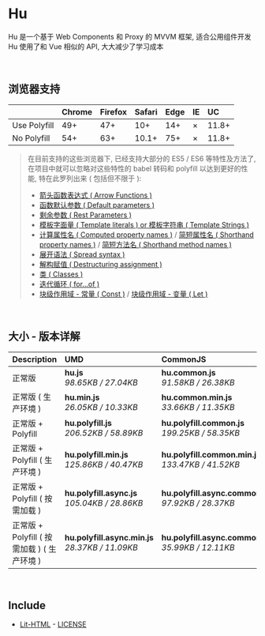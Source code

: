 # Hu
Hu 是一个基于 Web Components 和 Proxy 的 MVVM 框架, 适合公用组件开发<br>
Hu 使用了和 Vue 相似的 API, 大大减少了学习成本

<br>

## 浏览器支持

|              | Chrome | Firefox | Safari | Edge | IE | UC    |
| :-           | :-     | :-      | :-     | :-   | :- | :-    |
| Use Polyfill | 49+    | 47+     | 10+    | 14+  | ×  | 11.8+ |
| No Polyfill  | 54+    | 63+     | 10.1+  | 75+  | ×  | 11.8+ |

> 在目前支持的这些浏览器下, 已经支持大部分的 ES5 / ES6 等特性及方法了,<br>
> 在项目中就可以忽略对这些特性的 babel 转码和 polyfill 以达到更好的性能, 特在此罗列出来 ( 包括但不限于 ): <br>
  > - [箭头函数表达式 ( Arrow Functions )](https://developer.mozilla.org/zh-CN/docs/Web/JavaScript/Reference/Functions/Arrow_functions)
  > - [函数默认参数 ( Default parameters )](https://developer.mozilla.org/zh-CN/docs/Web/JavaScript/Reference/Functions/Default_parameters)
  > - [剩余参数 ( Rest Parameters )](https://developer.mozilla.org/zh-CN/docs/Web/JavaScript/Reference/Functions/Rest_parameters)
  > - [模板字面量 ( Template literals ) or 模板字符串 ( Template Strings )](https://developer.mozilla.org/zh-CN/docs/Web/JavaScript/Reference/template_strings)
  > - [计算属性名 ( Computed property names )](https://developer.mozilla.org/zh-CN/docs/Web/JavaScript/Reference/Operators/Object_initializer#计算属性名) / [简短属性名 ( Shorthand property names )](https://developer.mozilla.org/zh-CN/docs/Web/JavaScript/Reference/Operators/Object_initializer#属性定义) / [简短方法名 ( Shorthand method names )](https://developer.mozilla.org/zh-CN/docs/Web/JavaScript/Reference/Operators/Object_initializer#方法定义)
  > - [展开语法 ( Spread syntax )](https://developer.mozilla.org/zh-CN/docs/Web/JavaScript/Reference/Operators/Spread_syntax)
  > - [解构赋值 ( Destructuring assignment )](https://developer.mozilla.org/zh-CN/docs/Web/JavaScript/Reference/Operators/Destructuring_assignment)
  > - [类 ( Classes )](https://developer.mozilla.org/zh-CN/docs/Web/JavaScript/Reference/Classes)
  > - [迭代循环 ( for...of )](https://developer.mozilla.org/zh-CN/docs/Web/JavaScript/Reference/Statements/for...of)
  > - [块级作用域 - 常量 ( Const )](https://developer.mozilla.org/zh-CN/docs/Web/JavaScript/Reference/Statements/const) / [块级作用域 - 变量 ( Let )](https://developer.mozilla.org/zh-CN/docs/Web/JavaScript/Reference/Statements/let)

<br>

## 大小 - 版本详解
| Description | UMD | CommonJS | ES Module |
| :- | :- | :- | :- |
| 正常版 | **hu.js**<br>*98.65KB / 27.04KB* | **hu.common.js**<br>*91.58KB / 26.38KB* | **hu.esm.js**<br>*91.56KB / 26.36KB* |
| 正常版 ( 生产环境 ) | **hu.min.js**<br>*26.05KB / 10.33KB* | **hu.common.min.js**<br>*33.66KB / 11.35KB* | **hu.esm.min.js**<br>*25.88KB / 10.26KB* |
| 正常版 + Polyfill | **hu.polyfill.js**<br>*206.52KB / 58.89KB* | **hu.polyfill.common.js**<br>*199.25KB / 58.35KB* | **hu.polyfill.esm.js**<br>*199.23KB / 58.34KB* |
| 正常版 + Polyfill ( 生产环境 ) | **hu.polyfill.min.js**<br>*125.86KB / 40.47KB* | **hu.polyfill.common.min.js**<br>*133.47KB / 41.52KB* | **hu.polyfill.esm.min.js**<br>*125.69KB / 40.40KB* |
| 正常版 + Polyfill ( 按需加载 ) | **hu.polyfill.async.js**<br>*105.04KB / 28.86KB* | **hu.polyfill.async.common.js**<br>*97.92KB / 28.37KB* | **hu.polyfill.async.esm.js**<br>*97.91KB / 28.35KB* |
| 正常版 + Polyfill ( 按需加载 ) ( 生产环境 ) | **hu.polyfill.async.min.js**<br>*28.37KB / 11.09KB* | **hu.polyfill.async.common.min.js**<br>*35.99KB / 12.11KB* | **hu.polyfill.async.esm.min.js**<br>*28.20KB / 11.02KB* |

<br>

## Include
  - [Lit-HTML](https://github.com/Polymer/lit-html) \- [LICENSE](https://github.com/Polymer/lit-html/blob/master/LICENSE)